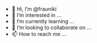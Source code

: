 - 👋 Hi, I’m @frauniki
- 👀 I’m interested in ...
- 🌱 I’m currently learning ...
- 💞️ I’m looking to collaborate on ...
- 📫 How to reach me ...

<!---
frauniki/frauniki is a ✨ special ✨ repository because its `README.md` (this file) appears on your GitHub profile.
You can click the Preview link to take a look at your changes.
--->
